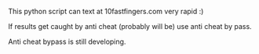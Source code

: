 This python script can text at 10fastfingers.com very rapid :)

If results get caught by anti cheat (probably will be) use anti cheat by pass.

Anti cheat bypass is still developing.